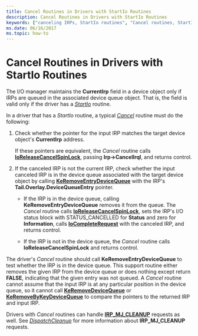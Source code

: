 ```yaml
---
title: Cancel Routines in Drivers with StartIo Routines
description: Cancel Routines in Drivers with StartIo Routines
keywords: ["canceling IRPs, StartIo routines", "Cancel routines, StartIo routines", "StartIo routines, Cancel routines"]
ms.date: 06/16/2017
ms.topic: how-to
---
```


# Cancel Routines in Drivers with StartIo Routines





The I/O manager maintains the **CurrentIrp** field in a device object only if IRPs are queued in the associated device queue object. That is, the field is valid only if the driver has a [*StartIo*](/windows-hardware/drivers/ddi/wdm/nc-wdm-driver_startio) routine.

In a driver that has a *StartIo* routine, a typical [*Cancel*](/windows-hardware/drivers/ddi/wdm/nc-wdm-driver_cancel) routine must do the following:

1.  Check whether the pointer for the input IRP matches the target device object's **CurrentIrp** address.

    If these pointers are equivalent, the *Cancel* routine calls [**IoReleaseCancelSpinLock**](/previous-versions/windows/hardware/drivers/ff549550(v=vs.85)), passing **Irp-&gt;CancelIrql**, and returns control.

2.  If the canceled IRP is not the current IRP, check whether the input canceled IRP is in the device queue associated with the target device object by calling [**KeRemoveEntryDeviceQueue**](/windows-hardware/drivers/ddi/wdm/nf-wdm-keremoveentrydevicequeue) with the IRP's **Tail.Overlay.DeviceQueueEntry** pointer.
    -   If the IRP is in the device queue, calling **KeRemoveEntryDeviceQueue** removes it from the queue. The *Cancel* routine calls [**IoReleaseCancelSpinLock**](/previous-versions/windows/hardware/drivers/ff549550(v=vs.85)), sets the IRP's I/O status block with STATUS\_CANCELLED for **Status** and zero for **Information**, calls [**IoCompleteRequest**](/windows-hardware/drivers/ddi/wdm/nf-wdm-iocompleterequest) with the canceled IRP, and returns control.

    -   If the IRP is not in the device queue, the *Cancel* routine calls **IoReleaseCancelSpinLock** and returns control.

The driver's *Cancel* routine should call **KeRemoveEntryDeviceQueue** to test whether the IRP is in the device queue. This support routine either removes the given IRP from the device queue or does nothing except return **FALSE**, indicating that the given entry was not queued. A *Cancel* routine cannot assume that the input IRP is at any particular position in the device queue, so it cannot call [**KeRemoveDeviceQueue**](/windows-hardware/drivers/ddi/wdm/nf-wdm-keremovedevicequeue) or [**KeRemoveByKeyDeviceQueue**](/windows-hardware/drivers/ddi/wdm/nf-wdm-keremovebykeydevicequeue) to compare the pointers to the returned IRP and input IRP.

Drivers with *Cancel* routines can handle [**IRP\_MJ\_CLEANUP**](./irp-mj-cleanup.md) requests as well. See [*DispatchCleanup*](/windows-hardware/drivers/ddi/wdm/nc-wdm-driver_dispatch) for more information about **IRP\_MJ\_CLEANUP** requests.

 

